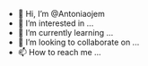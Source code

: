 - 👋 Hi, I’m @Antoniaojem
- 👀 I’m interested in ...
- 🌱 I’m currently learning ...
- 💞️ I’m looking to collaborate on ...
- 📫 How to reach me ...

<!---
Antoniaojem/Antoniaojem is a ✨ special ✨ repository because its `README.md` (this file) appears on your GitHub profile.
You can click the Preview link to take a look at your changes.
--->
